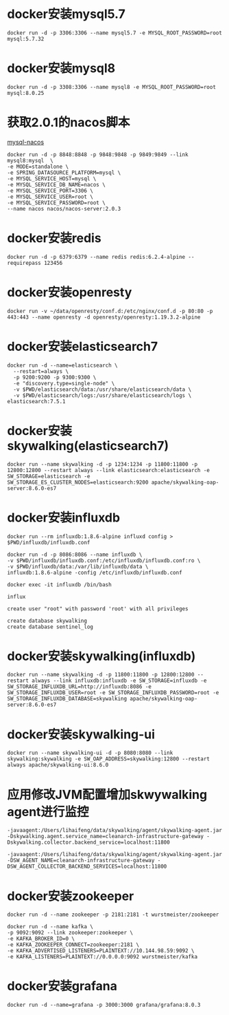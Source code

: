 # docker安装mysql5.7
```shell
docker run -d -p 3306:3306 --name mysql5.7 -e MYSQL_ROOT_PASSWORD=root  mysql:5.7.32
```

# docker安装mysql8

```shell
docker run -d -p 3308:3306 --name mysql8 -e MYSQL_ROOT_PASSWORD=root  mysql:8.0.25
```

# 获取2.0.1的nacos脚本 

[mysql-nacos](https://gitee.com/mirrors/Nacos/raw/2.0.1/distribution/conf/nacos-mysql.sql)

```shell
docker run -d -p 8848:8848 -p 9848:9848 -p 9849:9849 --link mysql8:mysql  \
-e MODE=standalone \
-e SPRING_DATASOURCE_PLATFORM=mysql \
-e MYSQL_SERVICE_HOST=mysql \
-e MYSQL_SERVICE_DB_NAME=nacos \
-e MYSQL_SERVICE_PORT=3306 \
-e MYSQL_SERVICE_USER=root \
-e MYSQL_SERVICE_PASSWORD=root \
--name nacos nacos/nacos-server:2.0.3
```

# docker安装redis
```shell
docker run -d -p 6379:6379 --name redis redis:6.2.4-alpine --requirepass 123456
```

# docker安装openresty

```shell
docker run -v ~/data/openresty/conf.d:/etc/nginx/conf.d -p 80:80 -p 443:443 --name openresty -d openresty/openresty:1.19.3.2-alpine
```

# docker安装elasticsearch7

```shell
docker run -d --name=elasticsearch \
  --restart=always \
  -p 9200:9200 -p 9300:9300 \
  -e "discovery.type=single-node" \
  -v $PWD/elasticsearch/data:/usr/share/elasticsearch/data \
  -v $PWD/elasticsearch/logs:/usr/share/elasticsearch/logs \
elasticsearch:7.5.1
```

# docker安装skywalking(elasticsearch7)

```shell
docker run --name skywalking -d -p 1234:1234 -p 11800:11800 -p 12800:12800 --restart always --link elasticsearch:elasticsearch -e SW_STORAGE=elasticsearch -e SW_STORAGE_ES_CLUSTER_NODES=elasticsearch:9200 apache/skywalking-oap-server:8.6.0-es7 
```

# docker安装influxdb

```shell
docker run --rm influxdb:1.8.6-alpine influxd config > $PWD/influxdb/influxdb.conf

docker run -d -p 8086:8086 --name influxdb \
-v $PWD/influxdb/influxdb.conf:/etc/influxdb/influxdb.conf:ro \
-v $PWD/influxdb/data:/var/lib/influxdb/data \
influxdb:1.8.6-alpine -config /etc/influxdb/influxdb.conf

docker exec -it influxdb /bin/bash

influx

create user "root" with password 'root' with all privileges

create database skywalking
create database sentinel_log
```

# docker安装skywalking(influxdb)

```shell
docker run --name skywalking -d -p 11800:11800 -p 12800:12800 --restart always --link influxdb:influxdb -e SW_STORAGE=influxdb -e SW_STORAGE_INFLUXDB_URL=http://influxdb:8086 -e SW_STORAGE_INFLUXDB_USER=root -e SW_STORAGE_INFLUXDB_PASSWORD=root -e SW_STORAGE_INFLUXDB_DATABASE=skywalking apache/skywalking-oap-server:8.6.0-es7
```

# docker安装skywalking-ui

```shell
docker run --name skywalking-ui -d -p 8080:8080 --link skywalking:skywalking -e SW_OAP_ADDRESS=skywalking:12800 --restart always apache/skywalking-ui:8.6.0
```

# 应用修改JVM配置增加skwywalking agent进行监控

```shell
-javaagent:/Users/lihaifeng/data/skywalking/agent/skywalking-agent.jar -Dskywalking.agent.service_name=cleanarch-infrastructure-gateway -Dskywalking.collector.backend_service=localhost:11800
```

```shell
-javaagent:/Users/lihaifeng/data/skywalking/agent/skywalking-agent.jar -DSW_AGENT_NAME=cleanarch-infrastructure-gateway -DSW_AGENT_COLLECTOR_BACKEND_SERVICES=localhost:11800
```

# docker安装zookeeper

```shell
docker run -d --name zookeeper -p 2181:2181 -t wurstmeister/zookeeper
```

```shell
docker run -d --name kafka \
-p 9092:9092 --link zookeeper:zookeeper \
-e KAFKA_BROKER_ID=0 \
-e KAFKA_ZOOKEEPER_CONNECT=zookeeper:2181 \
-e KAFKA_ADVERTISED_LISTENERS=PLAINTEXT://10.144.98.59:9092 \
-e KAFKA_LISTENERS=PLAINTEXT://0.0.0.0:9092 wurstmeister/kafka
```



# docker安装grafana

```shell
docker run -d --name=grafana -p 3000:3000 grafana/grafana:8.0.3
```

